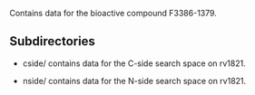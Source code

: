 Contains data for the bioactive compound F3386-1379.

## Subdirectories

- cside/ contains data for the C-side search space on rv1821.

- nside/ contains data for the N-side search space on rv1821.

